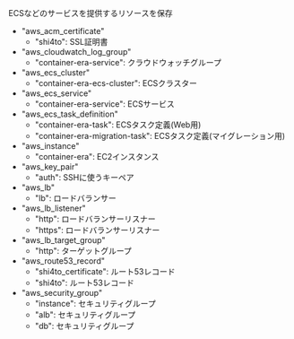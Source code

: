 ECSなどのサービスを提供するリソースを保存

- "aws_acm_certificate"
  - "shi4to":                       SSL証明書
- "aws_cloudwatch_log_group"
  - "container-era-service":        クラウドウォッチグループ
- "aws_ecs_cluster"
  - "container-era-ecs-cluster":    ECSクラスター
- "aws_ecs_service"
  - "container-era-service":        ECSサービス
- "aws_ecs_task_definition"
  - "container-era-task":           ECSタスク定義(Web用)
  - "container-era-migration-task": ECSタスク定義(マイグレーション用)
- "aws_instance"
  - "container-era":                EC2インスタンス
- "aws_key_pair"
  - "auth":                         SSHに使うキーペア
- "aws_lb"
  - "lb":                           ロードバランサー
- "aws_lb_listener"
  - "http":                         ロードバランサーリスナー
  - "https":                        ロードバランサーリスナー
- "aws_lb_target_group"
  - "http":                         ターゲットグループ
- "aws_route53_record"
  - "shi4to_certificate":           ルート53レコード
  - "shi4to":                       ルート53レコード
- "aws_security_group"
  - "instance":                     セキュリティグループ
  - "alb":                          セキュリティグループ
  - "db":                           セキュリティグループ
